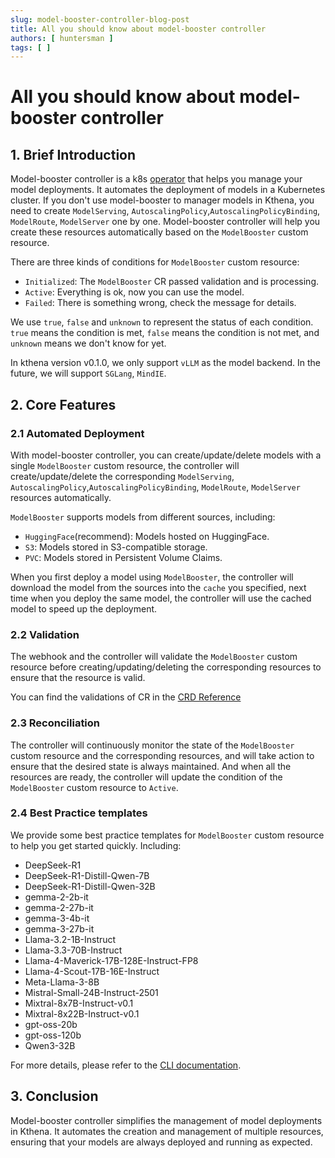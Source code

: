 ```yaml
---
slug: model-booster-controller-blog-post
title: All you should know about model-booster controller
authors: [ huntersman ]
tags: [ ]
---
```


# All you should know about model-booster controller

## 1. Brief Introduction

Model-booster controller is a k8s [operator](https://kubernetes.io/docs/concepts/extend-kubernetes/operator/) that helps
you manage your model deployments. It automates the deployment of models in a Kubernetes
cluster. If you don't use model-booster to manager models in Kthena, you need to create `ModelServing`,
`AutoscalingPolicy`,`AutoscalingPolicyBinding`, `ModelRoute`, `ModelServer` one by one.
Model-booster controller will help you create these resources automatically based on the `ModelBooster` custom resource.

There are three kinds of conditions for `ModelBooster` custom resource:

- `Initialized`: The `ModelBooster` CR passed validation and is processing.
- `Active`: Everything is ok, now you can use the model.
- `Failed`: There is something wrong, check the message for details.

We use `true`, `false` and `unknown` to represent the status of each condition. `true` means the condition is met,
`false` means the
condition is not met, and `unknown` means we don't know for yet.

In kthena version v0.1.0, we only support `vLLM` as the model backend. In the future, we will support `SGLang`, `MindIE`.

## 2. Core Features

### 2.1 Automated Deployment

With model-booster controller, you can create/update/delete models with a single
`ModelBooster` custom resource, the controller will create/update/delete the corresponding `ModelServing`,
`AutoscalingPolicy`,`AutoscalingPolicyBinding`, `ModelRoute`, `ModelServer` resources automatically.

`ModelBooster` supports models from different sources, including:
- `HuggingFace`(recommend): Models hosted on HuggingFace.
- `S3`: Models stored in S3-compatible storage.
- `PVC`: Models stored in Persistent Volume Claims.

When you first deploy a model using `ModelBooster`, the controller will download the model from the sources into the `cache` you specified, next time when you deploy the same model, the controller will use the cached model to speed up the deployment.

### 2.2 Validation

The webhook and the controller will validate the `ModelBooster` custom resource before
creating/updating/deleting the corresponding resources to ensure that the resource is valid.

You can find the validations of CR in
the [CRD Reference](https://kthena.volcano.sh/docs/reference/crd/workload.serving.volcano.sh#modelbooster)

### 2.3 Reconciliation

The controller will continuously monitor the state of the `ModelBooster` custom resource and the
corresponding resources, and will take action to ensure that the desired state is always maintained. And when all the
resources are ready, the controller will update the condition of the `ModelBooster` custom resource to `Active`.

### 2.4 Best Practice templates

We provide some best practice templates for `ModelBooster` custom resource to help you get started quickly. Including:
- DeepSeek-R1
- DeepSeek-R1-Distill-Qwen-7B
- DeepSeek-R1-Distill-Qwen-32B
- gemma-2-2b-it
- gemma-2-27b-it
- gemma-3-4b-it
- gemma-3-27b-it
- Llama-3.2-1B-Instruct
- Llama-3.3-70B-Instruct
- Llama-4-Maverick-17B-128E-Instruct-FP8
- Llama-4-Scout-17B-16E-Instruct
- Meta-Llama-3-8B
- Mistral-Small-24B-Instruct-2501
- Mixtral-8x7B-Instruct-v0.1
- Mixtral-8x22B-Instruct-v0.1
- gpt-oss-20b
- gpt-oss-120b
- Qwen3-32B

For more details, please refer to the [CLI documentation](https://github.com/volcano-sh/kthena/blob/main/cli/kthena/README.md).

## 3. Conclusion

Model-booster controller simplifies the management of model deployments in Kthena. It automates the creation and
management of multiple resources, ensuring that your models are always deployed and running as expected.
